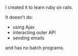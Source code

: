 I created it to learn ruby on rails. 

It doesn't do:
- using Ajax
- interacting outer API 
- sending emails

and has no batch programs.
